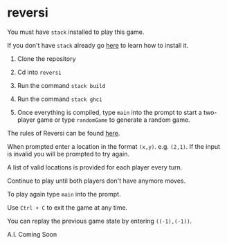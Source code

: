 # reversi

You must have `stack` installed to play this game.

If you don't have `stack` already go [here](https://docs.haskellstack.org/en/stable/README/) to learn how to install it.

1. Clone the repository 

2. Cd into `reversi`

3. Run the command `stack build` 

4. Run the command `stack ghci`

5. Once everything is compiled, type `main` into the prompt to start a two-player game or type `randomGame` to generate a random game.

The rules of Reversi can be found [here](https://en.wikipedia.org/wiki/Reversi).

When prompted enter a location in the format `(x,y)`. e.g. `(2,1)`.
If the input is invalid you will be prompted to try again.

A list of valid locations is provided for each player every turn.

Continue to play until both players don't have anymore moves.

To play again type `main` into the prompt.

Use `Ctrl + C` to exit the game at any time.

You can replay the previous game state by entering `((-1),(-1))`.

A.I. Coming Soon
